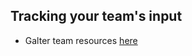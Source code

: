 ## Tracking your team's input
 - Galter team resources [here](https://galter.northwestern.edu/galterguides?url=https%3A%2F%2Flibguides.galter.northwestern.edu%2FMIC)
